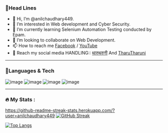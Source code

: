 ### 🔗Head Lines

- 👋 Hi, I’m @anilchaudhary449.<br>
- 👀 I’m interested in Web development and Cyber Security.<br>
- 🌱 I’m currently learning Selenium Automation Testing conducted by Epam.<br>
- 💞️ I’m looking to collaborate on Web Development.<br>
- 📫 How to reach me [Facebook](www.facebook.com/@HeyHumanBeing) / [YouTube](www.youtube.com/@thevloggeranil)<br>
- 🔗 Reach my social media HANDLING:: [थारुथरुनी](https://www.facebook.com/followtharutharuni/) And [TharuTharuni](https://www.youtube.com/@tharu___tharuni)

---

### 🔗Languages & Tech

![image](https://user-images.githubusercontent.com/87251166/235371646-b0616c05-7a00-4c98-a2c4-babfcaac9662.png)
![image](https://user-images.githubusercontent.com/87251166/235371655-28dcf3de-2de2-44af-a0eb-6bc896a988a0.png)
![image](https://user-images.githubusercontent.com/87251166/235371661-1f38fdff-5a73-41ec-9462-200c4211b80d.png) 
![image](https://user-images.githubusercontent.com/87251166/235371676-cd45c842-4d95-4f86-8831-d6ee345548a8.png) 

---

### :fire: My Stats :
https://github-readme-streak-stats.herokuapp.com/?user=anilchaudhary449
[![GitHub Streak](http://github-readme-streak-stats.herokuapp.com?user=anilchaudhary449&theme=dark&background=000000)](https://git.io/streak-stats)


[![Top Langs](https://github-readme-stats.vercel.app/api/top-langs/?username=anilchaudhary449&layout=compact&theme=vision-friendly-dark)](https://github.com/anuraghazra/github-readme-stats)

<!---
anilchaudhary449/anilchaudhary449 is a ✨ special ✨ repository because its `README.md` (this file) appears on your GitHub profile.
You can click the Preview link to take a look at your changes.
--->
